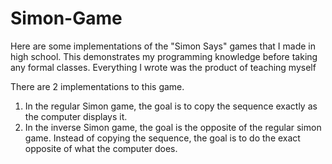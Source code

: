# Simon-Game
Here are some implementations of the "Simon Says" games that I made in high school.
This demonstrates my programming knowledge before taking any formal classes. Everything I wrote was the product of teaching myself

There are 2 implementations to this game.
1. In the regular Simon game, the goal is to copy the sequence exactly as the computer displays it.
2. In the inverse Simon game, the goal is the opposite of the regular simon game.
   Instead of copying the sequence, the goal is to do the exact opposite of what the computer does.
